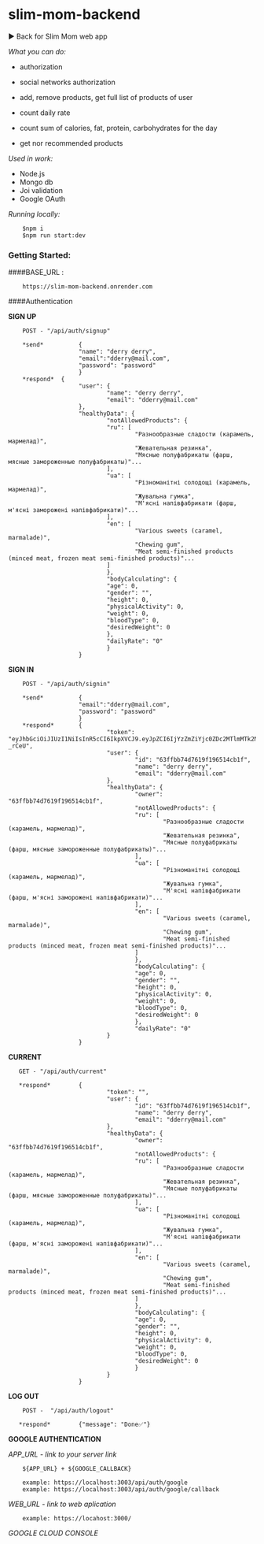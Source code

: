 # slim-mom-backend

► Back for Slim Mom web app

_What you can do:_

- authorization
- social networks authorization
- add, remove products, get full list of products of user

- count daily rate
- count sum of calories, fat, protein, carbohydrates for the day
- get nor recommended products

_Used in work:_

- Node.js
- Mongo db
- Joi validation
- Google OAuth

_Running locally:_

        $npm i
        $npm run start:dev

### Getting Started:

####BASE_URL :

        https://slim-mom-backend.onrender.com

####Authentication

**SIGN UP**

        POST - "/api/auth/signup"

        *send*          {
                        "name": "derry derry",
                        "email":"dderry@mail.com",
                        "password": "password"
                        }
        *respond*  {
                        "user": {
                                "name": "derry derry",
                                "email": "dderry@mail.com"
                        },
                        "healthyData": {
                                "notAllowedProducts": {
                                "ru": [
                                        "Разнообразные сладости (карамель, мармелад)",
                                        "Жевательная резинка",
                                        "Мясные полуфабрикаты (фарш, мясные замороженные полуфабрикаты)"...
                                ],
                                "ua": [
                                        "Різноманітні солодощі (карамель, мармелад)",
                                        "Жувальна гумка",
                                        "М'ясні напівфабрикати (фарш, м'ясні заморожені напівфабрикати)"...
                                ],
                                "en": [
                                        "Various sweets (caramel, marmalade)",
                                        "Chewing gum",
                                        "Meat semi-finished products (minced meat, frozen meat semi-finished products)"...
                                ]
                                },
                                "bodyCalculating": {
                                "age": 0,
                                "gender": "",
                                "height": 0,
                                "physicalActivity": 0,
                                "weight": 0,
                                "bloodType": 0,
                                "desiredWeight": 0
                                },
                                "dailyRate": "0"
                                }
                        }

**SIGN IN**

        POST - "/api/auth/signin"

        *send*          {
                        "email":"dderry@mail.com",
                        "password": "password"
                        }
        *respond*       {
                                "token": "eyJhbGciOiJIUzI1NiIsInR5cCI6IkpXVCJ9.eyJpZCI6IjYzZmZiYjc0ZDc2MTlmMTk2NTE0Y2IxZiIsImlhdCI6MTY3Nzc0MzcwMiwiZXhwIjoxNjc3NzY1MzAyfQ.6krUPYF_SK3QHUdBnz4Xa5f57oT8NPlR5K7oM-_rCeU",
                                "user": {
                                        "id": "63ffbb74d7619f196514cb1f",
                                        "name": "derry derry",
                                        "email": "dderry@mail.com"
                                },
                                "healthyData": {
                                        "owner": "63ffbb74d7619f196514cb1f",
                                        "notAllowedProducts": {
                                        "ru": [
                                                "Разнообразные сладости (карамель, мармелад)",
                                                "Жевательная резинка",
                                                "Мясные полуфабрикаты (фарш, мясные замороженные полуфабрикаты)"...
                                        ],
                                        "ua": [
                                                "Різноманітні солодощі (карамель, мармелад)",
                                                "Жувальна гумка",
                                                "М'ясні напівфабрикати (фарш, м'ясні заморожені напівфабрикати)"...
                                        ],
                                        "en": [
                                                "Various sweets (caramel, marmalade)",
                                                "Chewing gum",
                                                "Meat semi-finished products (minced meat, frozen meat semi-finished products)"...
                                        ]
                                        },
                                        "bodyCalculating": {
                                        "age": 0,
                                        "gender": "",
                                        "height": 0,
                                        "physicalActivity": 0,
                                        "weight": 0,
                                        "bloodType": 0,
                                        "desiredWeight": 0
                                        },
                                        "dailyRate": "0"
                                }
                        }

**CURRENT**

       GET - "/api/auth/current"

       *respond*        {
                                "token": "",
                                "user": {
                                        "id": "63ffbb74d7619f196514cb1f",
                                        "name": "derry derry",
                                        "email": "dderry@mail.com"
                                },
                                "healthyData": {
                                        "owner": "63ffbb74d7619f196514cb1f",
                                        "notAllowedProducts": {
                                        "ru": [
                                                "Разнообразные сладости (карамель, мармелад)",
                                                "Жевательная резинка",
                                                "Мясные полуфабрикаты (фарш, мясные замороженные полуфабрикаты)"...
                                        ],
                                        "ua": [
                                                "Різноманітні солодощі (карамель, мармелад)",
                                                "Жувальна гумка",
                                                "М'ясні напівфабрикати (фарш, м'ясні заморожені напівфабрикати)"...
                                        ],
                                        "en": [
                                                "Various sweets (caramel, marmalade)",
                                                "Chewing gum",
                                                "Meat semi-finished products (minced meat, frozen meat semi-finished products)"...
                                        ]
                                        },
                                        "bodyCalculating": {
                                        "age": 0,
                                        "gender": "",
                                        "height": 0,
                                        "physicalActivity": 0,
                                        "weight": 0,
                                        "bloodType": 0,
                                        "desiredWeight": 0
                                        }
                                }
                        }

**LOG OUT**

        POST -  "/api/auth/logout"

       *respond*        {"message": "Done✅"}

**GOOGLE AUTHENTICATION**

_APP_URL - link to your server link_

        ${APP_URL} + ${GOOGLE_CALLBACK}

        example: https://localhost:3003/api/auth/google
        example: https://localhost:3003/api/auth/google/callback

_WEB_URL - link to web aplication_

        example: https://locahost:3000/

_GOOGLE CLOUD CONSOLE_
